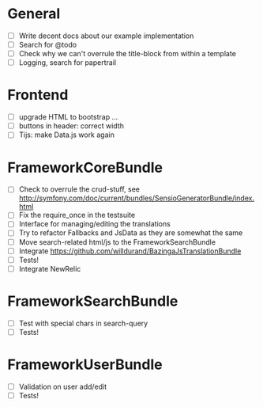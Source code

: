 # General

* [ ] Write decent docs about our example implementation
* [ ] Search for @todo
* [ ] Check why we can't overrule the title-block from within a template
* [ ] Logging, search for papertrail

# Frontend

* [ ] upgrade HTML to bootstrap ...
* [ ] buttons in header: correct width
* [ ] Tijs: make Data.js work again

# FrameworkCoreBundle

* [ ] Check to overrule the crud-stuff, see http://symfony.com/doc/current/bundles/SensioGeneratorBundle/index.html
* [ ] Fix the require_once in the testsuite
* [ ] Interface for managing/editing the translations
* [ ] Try to refactor Fallbacks and JsData as they are somewhat the same
* [ ] Move search-related html/js to the FrameworkSearchBundle
* [ ] Integrate https://github.com/willdurand/BazingaJsTranslationBundle
* [ ] Tests!
* [ ] Integrate NewRelic

# FrameworkSearchBundle

* [ ] Test with special chars in search-query
* [ ] Tests!

# FrameworkUserBundle

* [ ] Validation on user add/edit
* [ ] Tests!

